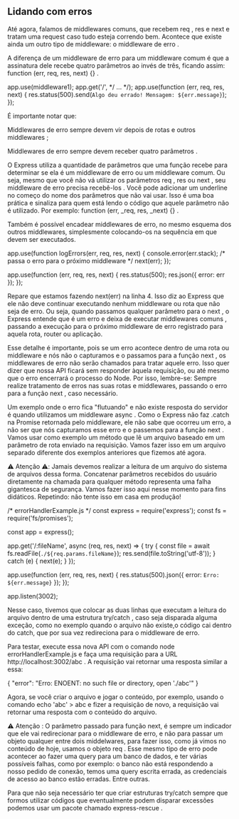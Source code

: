 ## Lidando com erros

Até agora, falamos de middlewares comuns, que recebem req , res e next e tratam uma request caso tudo esteja correndo bem. Acontece que existe ainda um outro tipo de middleware: o middleware de erro .

A diferença de um middleware de erro para um middleware comum é que a assinatura dele recebe quatro parâmetros ao invés de três, ficando assim: function (err, req, res, next) {} .

app.use(middleware1);
app.get('/', */ ... */);
app.use(function (err, req, res, next) {
  res.status(500).send(`Algo deu errado! Mensagem: ${err.message}`);
});

É importante notar que:

Middlewares de erro sempre devem vir depois de rotas e outros middlewares ;

Middlewares de erro sempre devem receber quatro parâmetros .

O Express utiliza a quantidade de parâmetros que uma função recebe para determinar se ela é um middleware de erro ou um middleware comum. Ou seja, mesmo que você não vá utilizar os parâmetros req , res ou next , seu middleware de erro precisa recebê-los . Você pode adicionar um underline no começo do nome dos parâmetros que não vai usar. Isso é uma boa prática e sinaliza para quem está lendo o código que aquele parâmetro não é utilizado. Por exemplo: function (err, _req, res, _next) {} .

Também é possível encadear middlewares de erro, no mesmo esquema dos outros middlewares, simplesmente colocando-os na sequência em que devem ser executados.

app.use(function logErrors(err, req, res, next) {
  console.error(err.stack);
  /* passa o erro para o próximo middleware */
  next(err);
});

app.use(function (err, req, res, next) {
  res.status(500);
  res.json({ error: err });
});

Repare que estamos fazendo next(err) na linha 4. Isso diz ao Express que ele não deve continuar executando nenhum middleware ou rota que não seja de erro. Ou seja, quando passamos qualquer parâmetro para o next , o Express entende que é um erro e deixa de executar middlewares comuns , passando a execução para o próximo middleware de erro registrado para aquela rota, router ou aplicação.

Esse detalhe é importante, pois se um erro acontece dentro de uma rota ou middleware e nós não o capturamos e o passamos para a função next , os middlewares de erro não serão chamados para tratar aquele erro. Isso quer dizer que nossa API ficará sem responder àquela requisição, ou até mesmo que o erro encerrará o processo do Node. Por isso, lembre-se: Sempre realize tratamento de erros nas suas rotas e middlewares, passando o erro para a função next , caso necessário.

Um exemplo onde o erro fica "flutuando" e não existe resposta do servidor é quando utilizamos um middleware async . Como o Express não faz .catch na Promise retornada pelo middleware, ele não sabe que ocorreu um erro, a não ser que nós capturamos esse erro e o passemos para a função next .
Vamos usar como exemplo um método que lê um arquivo baseado em um parâmetro de rota enviado na requisição. Vamos fazer isso em um arquivo separado diferente dos exemplos anteriores que fizemos até agora.

⚠️ Atenção ⚠️: Jamais devemos realizar a leitura de um arquivo do sistema de arquivos dessa forma. Concatenar parâmetros recebidos do usuário diretamente na chamada para qualquer método representa uma falha gigantesca de segurança. Vamos fazer isso aqui nesse momento para fins didáticos. Repetindo: não tente isso em casa em produção!

/* errorHandlerExample.js */
const express = require('express');
const fs = require('fs/promises');

const app = express();

app.get('/:fileName', async (req, res, next) => {
    try {
        const file = await fs.readFile(`./${req.params.fileName}`);
        res.send(file.toString('utf-8'));
    } catch (e) {
        next(e);
    }
});

app.use(function (err, req, res, next) {
  res.status(500).json({ error: `Erro: ${err.message}` });
});

app.listen(3002);

Nesse caso, tivemos que colocar as duas linhas que executam a leitura do arquivo dentro de uma estrutura try/catch , caso seja disparada alguma exceção, como no exemplo quando o arquivo não existe,o código cai dentro do catch, que por sua vez redireciona para o middleware de erro.

Para testar, execute essa nova API com o comando node errorHandlerExample.js e faça uma requisição para a URL http://localhost:3002/abc . A requisição vai retornar uma resposta similar a essa:

{
  "error": "Erro: ENOENT: no such file or directory, open './abc'"
}

Agora, se você criar o arquivo e jogar o conteúdo, por exemplo, usando o comando echo 'abc' > abc e fizer a requisição de novo, a requisição vai retornar uma resposta com o conteúdo do arquivo.

⚠️ Atenção : O parâmetro passado para função next, é sempre um indicador que ele vai redirecionar para o middleware de erro, e não para passar um objeto qualquer entre dois middelwares, para fazer isso, como já vimos no conteúdo de hoje, usamos o objeto req .
Esse mesmo tipo de erro pode acontecer ao fazer uma query para um banco de dados, e ter várias possíveis falhas, como por exemplo: o banco não está respondendo a nosso pedido de conexão, temos uma query escrita errada, as credenciais de acesso ao banco estão erradas. Entre outras.

Para que não seja necessário ter que criar estruturas try/catch sempre que formos utilizar códigos que eventualmente podem disparar excessões podemos usar um pacote chamado express-rescue .
